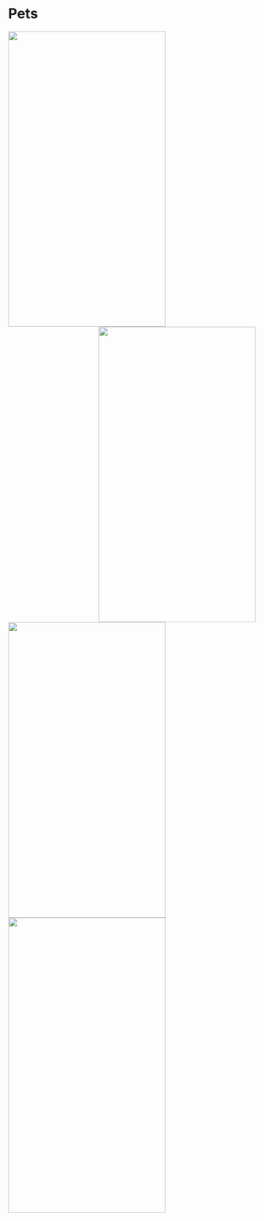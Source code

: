 # Pets

 <img align ="left" src="https://raw.githubusercontent.com/Uddhav2404/Pets/master/petsphoto/screenshot1.png" width="320" height="600" />
  <img align="right" src="https://raw.githubusercontent.com/Uddhav2404/Pets/master/petsphoto/screenshot2.png" width="320" height="600" />
   <img  src="https://raw.githubusercontent.com/Uddhav2404/Pets/master/petsphoto/screenshot3.png" width="320" height="600" />
    <img  src="https://raw.githubusercontent.com/Uddhav2404/Pets/master/petsphoto/screenshot4.png" width="320" height="600" />
